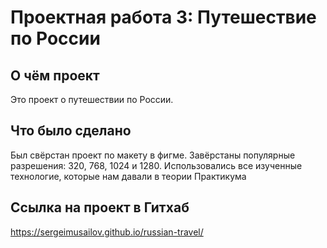 # Проектная работа 3: Путешествие по России

## О чём проект
Это проект о путешествии по России.

## Что было сделано
Был свёрстан проект по макету в фигме. Завёрстаны популярные разрешения: 320, 768, 1024 и 1280.
Использовались все изученные технологие, которые нам давали в теории Практикума

## Ссылка на проект в Гитхаб
https://sergeimusailov.github.io/russian-travel/
